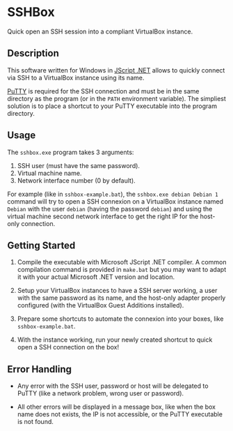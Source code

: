 SSHBox
======

Quick open an SSH session into a compliant VirtualBox instance.

Description
-----------

This software written for Windows in [JScript .NET](http://en.wikipedia.org/wiki/JScript_.NET)
allows to quickly connect via SSH to a VirtualBox instance using its name.

[PuTTY](http://www.chiark.greenend.org.uk/~sgtatham/putty/) is required for
the SSH connection and must be in the same directory as the program (or in the
`PATH` environment variable). The simpliest solution is to place a shortcut
to your PuTTY executable into the program directory.

Usage
-----

The `sshbox.exe` program takes 3 arguments:

1. SSH user (must have the same password).
1. Virtual machine name.
1. Network interface number (0 by default).

For example (like in `sshbox-example.bat`), the `sshbox.exe debian Debian 1`
command will try to open a SSH connexion on a VirtualBox instance named `Debian`
with the user `debian` (having the password `debian`) and using the virtual machine
second network interface to get the right IP for the host-only connection.

Getting Started
---------------

1. Compile the executable with Microsoft JScript .NET compiler. A common
   compilation command is provided in `make.bat` but you may want to adapt
   it with your actual Microsoft .NET version and location.

1. Setup your VirtualBox instances to have a SSH server working, a user
   with the same password as its name, and the host-only adapter properly
   configured (with the VirtualBox Guest Additions installed).

1. Prepare some shortcuts to automate the connexion into your boxes, like
   `sshbox-example.bat`.

1. With the instance working, run your newly created shortcut to quick open
   a SSH connection on the box!

Error Handling
--------------

- Any error with the SSH user, password or host will be delegated to PuTTY
  (like a network problem, wrong user or password).

- All other errors will be displayed in a message box, like when the box name
  does not exists, the IP is not accessible, or the PuTTY executable is not
  found.

